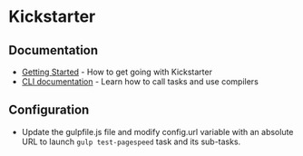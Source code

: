 # Kickstarter

## Documentation

* [Getting Started](docs/getting-started.md) - How to get going with Kickstarter
* [CLI documentation](docs/CLI.md) - Learn how to call tasks and use compilers

## Configuration

* Update the gulpfile.js file and modify config.url variable with an absolute URL to launch `gulp test-pagespeed` task and its sub-tasks.